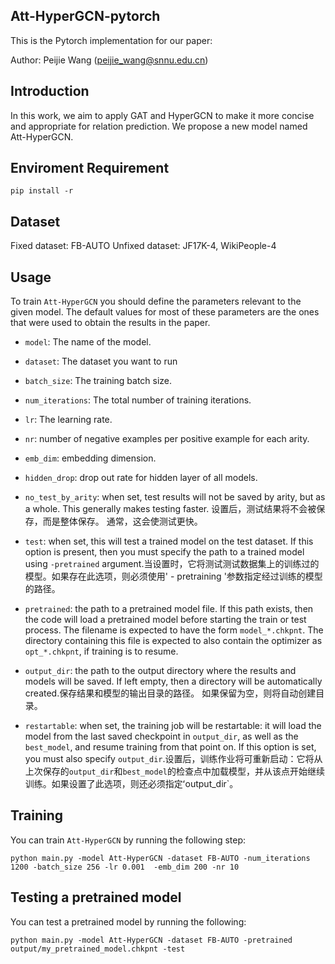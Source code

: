 
## Att-HyperGCN-pytorch

This is the Pytorch implementation for our paper:

Author: Peijie Wang (peijie_wang@snnu.edu.cn)


## Introduction

In this work, we aim to apply GAT and HyperGCN to make it more concise and appropriate for relation prediction. We propose a new model named Att-HyperGCN.


## Enviroment Requirement

`pip install -r `

## Dataset

Fixed dataset: FB-AUTO
Unfixed dataset: JF17K-4, WikiPeople-4

## Usage

To train `Att-HyperGCN` you should define the parameters relevant to the given model.
The default values for most of these parameters are the ones that were used to obtain the results in the paper.

- `model`: The name of the model. 

- `dataset`: The dataset you want to run

- `batch_size`: The training batch size.

- `num_iterations`: The total number of training iterations.

- `lr`: The learning rate.

- `nr`: number of negative examples per positive example for each arity. 

- `emb_dim`: embedding dimension.

- `hidden_drop`: drop out rate for hidden layer of all models.

- `no_test_by_arity`: when set, test results will not be saved by arity, but as a whole. This generally makes testing faster. 设置后，测试结果将不会被保存，而是整体保存。 通常，这会使测试更快。

- `test`: when set, this will test a trained model on the test dataset. If this option is present, then you must specify the path to a trained model using `-pretrained` argument.当设置时，它将测试测试数据集上的训练过的模型。如果存在此选项，则必须使用' - pretraining '参数指定经过训练的模型的路径。

- `pretrained`: the path to a pretrained model file. If this path exists, then the code will load a pretrained model before starting the train or test process.
The filename is expected to have the form `model_*.chkpnt`. The directory containing this file is expected to also contain the optimizer as `opt_*.chkpnt`, if training is to resume. 

- `output_dir`: the path to the output directory where the results and models will be saved. If left empty, then a directory will be automatically created.保存结果和模型的输出目录的路径。 如果保留为空，则将自动创建目录。

- `restartable`: when set, the training job will be restartable: it will load the model from the last saved checkpoint in `output_dir`, as well as the `best_model`, and resume training from that point on.
If this option is set, you must also specify `output_dir`.设置后，训练作业将可重新启动：它将从上次保存的`output_dir`和`best_model`的检查点中加载模型，并从该点开始继续训练。如果设置了此选项，则还必须指定ʻoutput_dir`。
  
## Training  
You can train `Att-HyperGCN` by running the following step:
```
python main.py -model Att-HyperGCN -dataset FB-AUTO -num_iterations 1200 -batch_size 256 -lr 0.001  -emb_dim 200 -nr 10
```

## Testing a pretrained model
You can test a pretrained model by running the following:
```console
python main.py -model Att-HyperGCN -dataset FB-AUTO -pretrained output/my_pretrained_model.chkpnt -test
```


